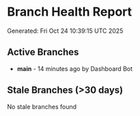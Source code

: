 # Branch Health Report
Generated: Fri Oct 24 10:39:15 UTC 2025

## Active Branches
- **main** - 14 minutes ago by Dashboard Bot

## Stale Branches (>30 days)
No stale branches found
